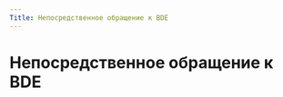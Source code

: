 ```yaml
---
Title: Непосредственное обращение к BDE
---
```



Непосредственное обращение к BDE
================================

<!-- TOC -->
